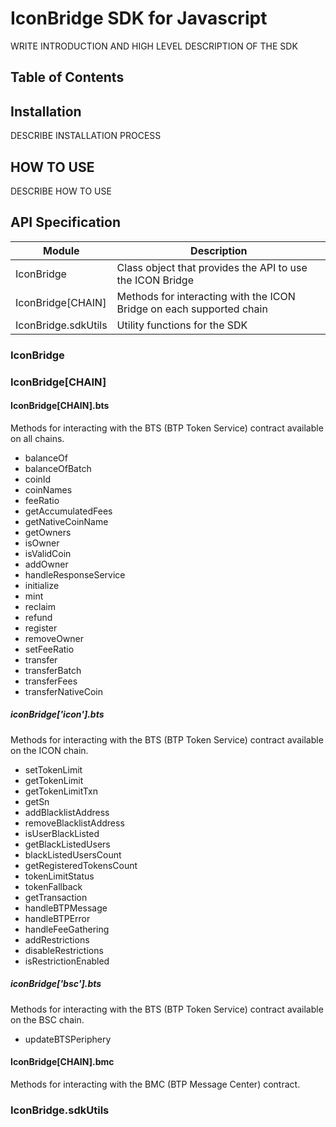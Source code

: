 # IconBridge SDK for Javascript

WRITE INTRODUCTION AND HIGH LEVEL DESCRIPTION OF THE SDK

## Table of Contents

## Installation

DESCRIBE INSTALLATION PROCESS

## HOW TO USE

DESCRIBE HOW TO USE

## API Specification

|Module | Description|
|-------|------------|
|IconBridge | Class object that provides the API to use the ICON Bridge |
|IconBridge[CHAIN] | Methods for interacting with the ICON Bridge on each supported chain |
|IconBridge.sdkUtils | Utility functions for the SDK |

### IconBridge

### IconBridge[CHAIN]

#### IconBridge[CHAIN].bts

Methods for interacting with the BTS (BTP Token Service) contract available on all chains.

* balanceOf
* balanceOfBatch
* coinId
* coinNames
* feeRatio
* getAccumulatedFees
* getNativeCoinName
* getOwners
* isOwner
* isValidCoin
* addOwner
* handleResponseService
* initialize
* mint
* reclaim
* refund
* register
* removeOwner
* setFeeRatio
* transfer
* transferBatch
* transferFees
* transferNativeCoin

##### iconBridge['icon'].bts

Methods for interacting with the BTS (BTP Token Service) contract available on the ICON chain.

* setTokenLimit
* getTokenLimit
* getTokenLimitTxn
* getSn
* addBlacklistAddress
* removeBlacklistAddress
* isUserBlackListed
* getBlackListedUsers
* blackListedUsersCount
* getRegisteredTokensCount
* tokenLimitStatus
* tokenFallback
* getTransaction
* handleBTPMessage
* handleBTPError
* handleFeeGathering
* addRestrictions
* disableRestrictions
* isRestrictionEnabled

##### iconBridge['bsc'].bts

Methods for interacting with the BTS (BTP Token Service) contract available on the BSC chain.

* updateBTSPeriphery

#### IconBridge[CHAIN].bmc

Methods for interacting with the BMC (BTP Message Center) contract.

### IconBridge.sdkUtils
